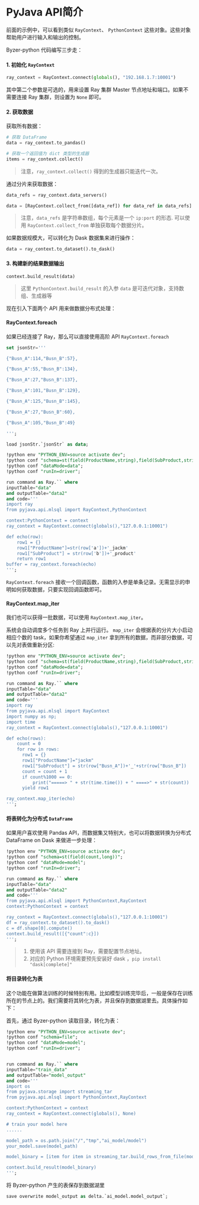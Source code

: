 # PyJava API简介

前面的示例中，可以看到类似 `RayContext`、 `PythonContext` 这些对象。这些对象帮助用户进行输入和输出的控制。

Byzer-python 代码编写三步走：

#### 1. 初始化 `RayContext`

```Python
ray_context = RayContext.connect(globals(), "192.168.1.7:10001")
```

其中第二个参数是可选的，用来设置 Ray 集群 Master 节点地址和端口。如果不需要连接 Ray 集群，则设置为 `None` 即可。

#### 2. 获取数据

获取所有数据：

```python
# 获取 DataFrame
data = ray_context.to_pandas()

# 获取一个返回值为 dict 类型的生成器
items = ray_context.collect()
```

> 注意，`ray_context.collect()` 得到的生成器只能迭代一次。

通过分片来获取数据：

```Python
data_refs = ray_context.data_servers()

data = [RayContext.collect_from([data_ref]) for data_ref in data_refs]
```

> 注意，`data_refs` 是字符串数组，每个元素是一个 `ip:port` 的形态. 可以使用 `RayContext.collect_from`  单独获取每个数据分片。
>

如果数据规模大，可以转化为 Dask 数据集来进行操作：

```Python
data = ray_context.to_dataset().to_dask()
```

#### 3. 构建新的结果数据输出

```Python
context.build_result(data) 
```

> 这里 `PythonContext.build_result` 的入参 `data` 是可迭代对象，支持数组、生成器等

现在引入下面两个 API 用来做数据分布式处理：

#### RayContext.foreach

如果已经连接了 Ray，那么可以直接使用高阶 API `RayContext.foreach`

```sql
set jsonStr='''

{"Busn_A":114,"Busn_B":57},

{"Busn_A":55,"Busn_B":134},

{"Busn_A":27,"Busn_B":137},

{"Busn_A":101,"Busn_B":129},

{"Busn_A":125,"Busn_B":145},

{"Busn_A":27,"Busn_B":60},

{"Busn_A":105,"Busn_B":49}

''';

load jsonStr.`jsonStr` as data;

!python env "PYTHON_ENV=source activate dev";
!python conf "schema=st(field(ProductName,string),field(SubProduct,string))";
!python conf "dataMode=data";
!python conf "runIn=driver";

run command as Ray.`` where 
inputTable="data"
and outputTable="data2"
and code='''
import ray
from pyjava.api.mlsql import RayContext,PythonContext

context:PythonContext = context
ray_context = RayContext.connect(globals(),"127.0.0.1:10001")

def echo(row):
    row1 = {}
    row1["ProductName"]=str(row['a'])+'_jackm'
    row1["SubProduct"] = str(row['b'])+'_product'
    return row1
buffer = ray_context.foreach(echo)
''';
```

`RayContext.foreach` 接收一个回调函数，函数的入参是单条记录。无需显示的申明如何获取数据，只要实现回调函数即可。

#### RayContext.map_iter

我们也可以获得一批数据，可以使用 `RayContext.map_iter`。

系统会自动调度多个任务到 Ray 上并行运行。 `map_iter` 会根据表的分片大小启动相应个数的 task，如果你希望通过 `map_iter` 拿到所有的数据，而非部分数据，可以先对表做重新分区:

```sql
!python env "PYTHON_ENV=source activate dev";
!python conf "schema=st(field(ProductName,string),field(SubProduct,string))";
!python conf "dataMode=data";
!python conf "runIn=driver";

run command as Ray.`` where 
inputTable="data"
and outputTable="data2"
and code='''
import ray
from pyjava.api.mlsql import RayContext
import numpy as np;
import time
ray_context = RayContext.connect(globals(),"127.0.0.1:10001")

def echo(rows):
    count = 0
    for row in rows:
      row1 = {}
      row1["ProductName"]="jackm"
      row1["SubProduct"] = str(row["Busn_A"])+'_'+str(row["Busn_B"])
      count = count + 1
      if count%1000 == 0:
          print("=====> " + str(time.time()) + " ====>" + str(count))
      yield row1

ray_context.map_iter(echo)
''';
```

#### 将表转化为分布式 `DataFrame`

如果用户喜欢使用 Pandas API，而数据集又特别大，也可以将数据转换为分布式 DataFrame on Dask 来做进一步处理：

```sql
!python env "PYTHON_ENV=source activate dev";
!python conf "schema=st(field(count,long))";
!python conf "dataMode=model";
!python conf "runIn=driver";

run command as Ray.`` where 
inputTable="data"
and outputTable="data2"
and code='''
from pyjava.api.mlsql import PythonContext,RayContext
context:PythonContext = context

ray_context = RayContext.connect(globals(),"127.0.0.1:10001")
df = ray_context.to_dataset().to_dask()
c = df.shape[0].compute()
context.build_result([{"count":c}])
''';
```

> 1. 使用该 API 需要连接到 Ray，需要配置节点地址。
> 2. 对应的 Python 环境需要预先安装好 dask ，`pip install "dask[complete]"`

#### 将目录转化为表

这个功能在做算法训练的时候特别有用。比如模型训练完毕后，一般是保存在训练所在的节点上的。我们需要将其转化为表，并且保存到数据湖里去。具体操作如下：

首先，通过 Byzer-python 读取目录，转化为表：

```sql
!python env "PYTHON_ENV=source activate dev";
!python conf "schema=file";
!python conf "dataMode=model";
!python conf "runIn=driver";


run command as Ray.`` where 
inputTable="train_data"
and outputTable="model_output"
and code='''
import os
from pyjava.storage import streaming_tar
from pyjava.api.mlsql import PythonContext,RayContext

context:PythonContext = context
ray_context = RayContext.connect(globals(), None)

# train your model here
......

model_path = os.path.join("/","tmp","ai_model/model")
your_model.save(model_path)

model_binary = [item for item in streaming_tar.build_rows_from_file(model_path)]

context.build_result(model_binary)
''';
```

将 Byzer-python 产生的表保存到数据湖里

```sql
save overwrite model_output as delta.`ai_model.model_output`;
```

